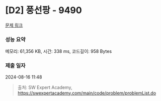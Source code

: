 # [D2] 풍선팡 - 9490 

[문제 링크](https://swexpertacademy.com/main/code/problem/problemDetail.do?contestProbId=AXAerAPaVXMDFARP) 

### 성능 요약

메모리: 61,356 KB, 시간: 338 ms, 코드길이: 958 Bytes

### 제출 일자

2024-08-16 11:48



> 출처: SW Expert Academy, https://swexpertacademy.com/main/code/problem/problemList.do